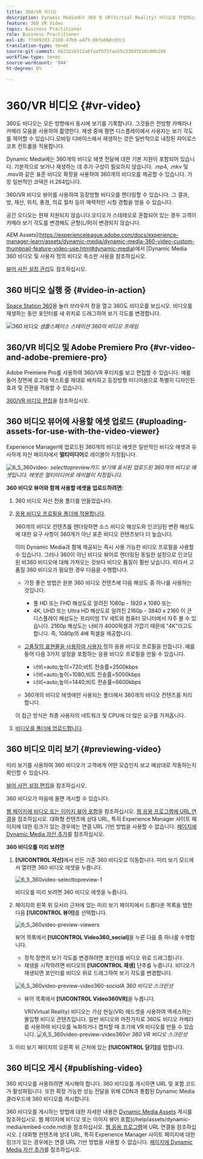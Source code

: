 ```yaml
---
title: 360/VR 비디오
description: Dynamic Media에서 360 및 VR(Virtual Reality) 비디오로 작업하는 방법을 알아봅니다.
feature: 360 VR Video
topic: Business Practitioner
role: Business Practitioner
exl-id: ffd092d3-2188-47b0-a475-8bfa660c03c1
translation-type: tm+mt
source-git-commit: 6b232ab512a6faaf075faa55c238dfb10c00b100
workflow-type: tm+mt
source-wordcount: '944'
ht-degree: 0%

---
```


# 360/VR 비디오 {#vr-video}

360도 비디오는 모든 방향에서 동시에 보기를 기록합니다. 그것들은 전방향 카메라나 카메라 모음을 사용하여 촬영한다. 재생 중에 평면 디스플레이에서 사용자는 보기 각도를 제어할 수 있습니다.모바일 디바이스에서 재생하는 것은 일반적으로 내장된 자이로스코프 컨트롤을 적용합니다.

Dynamic Media에는 360개의 비디오 에셋 전달에 대한 기본 지원이 포함되어 있습니다. 기본적으로 보거나 재생하는 데 추가 구성이 필요하지 않습니다. .mp4, .mkv 및 .mov와 같은 표준 비디오 확장을 사용하여 360개의 비디오를 제공할 수 있습니다. 가장 일반적인 코덱은 H.264입니다.

360/VR 비디오 뷰어를 사용하여 등장방형 비디오를 렌더링할 수 있습니다. 그 결과, 방, 재산, 위치, 풍경, 의료 절차 등의 매력적인 시청 경험을 얻을 수 있습니다.

공간 오디오는 현재 지원되지 않습니다.오디오가 스테레오로 혼합되어 있는 경우 고객이 카메라 보기 각도를 변경해도 균형(L/R)이 변경되지 않습니다.

AEM Assets](https://experienceleague.adobe.com/docs/experience-manager-learn/assets/dynamic-media/dynamic-media-360-video-custom-thumbnail-feature-video-use.html#dynamic-media)에서 [Dynamic Media 360 비디오 및 사용자 정의 비디오 축소판 사용을 참조하십시오.

[뷰어 사전 설정 관리](/help/assets/dynamic-media/managing-viewer-presets.md)도 참조하십시오.

## 360 비디오 실행 중 {#video-in-action}

[Space Station 360](http://mobiletest.scene7.com/s7viewers/html5/Video360Viewer.html?asset=Viewers/space_station_360-AVS)을 눌러 브라우저 창을 열고 360도 비디오를 보십시오. 비디오를 재생하는 동안 포인터를 새 위치로 드래그하여 보기 각도를 변경합니다.

![360 비디오 ](assets/6_5_360videoiss_simplified.png)
*샘플스페이스 스테이션 360의 비디오 프레임*

## 360/VR 비디오 및 Adobe Premiere Pro {#vr-video-and-adobe-premiere-pro}

Adobe Premiere Pro를 사용하여 360/VR 푸티지를 보고 편집할 수 있습니다. 예를 들어 장면에 로고와 텍스트를 제대로 배치하고 등장방형 미디어용으로 특별히 디자인된 효과 및 전환을 적용할 수 있습니다.

[360/VR 비디오 편집](https://helpx.adobe.com/premiere-pro/how-to/edit-360-vr-video.html)을 참조하십시오.

## 360 비디오 뷰어에 사용할 에셋 업로드 {#uploading-assets-for-use-with-the-video-viewer}

Experience Manager에 업로드된 360개의 비디오 에셋은 일반적인 비디오 에셋과 유사하게 자산 페이지에서 **멀티미디어**&#x200B;로 레이블이 지정됩니다.

![6_5_360video-](assets/6_5_360video-selecttopreview.png)
*selecttopreview카드 보기에 표시된 업로드된 360개의 비디오 에셋입니다. 에셋은 멀티미디어로 레이블이 지정됩니다.*

**360 비디오 뷰어와 함께 사용할 에셋을 업로드하려면:**

1. 360 비디오 자산 전용 폴더를 만들었습니다.
1. [응용 비디오 프로필을 폴더에 적용합니다](/help/assets/dynamic-media/video-profiles.md#applying-a-video-profile-to-folders).

   360개의 비디오 컨텐츠를 렌더링하면 소스 비디오 해상도와 인코딩된 변환 해상도에 대한 요구 사항이 360개가 아닌 표준 비디오 컨텐츠보다 더 높습니다.

   이미 Dynamic Media과 함께 제공되는 즉시 사용 가능한 비디오 프로필을 사용할 수 있습니다. 그러나 360이 아닌 비디오 뷰어로 렌더링된 동일한 설정으로 인코딩된 비360 비디오에 대해 가져오는 것보다 비디오 품질이 훨씬 낮습니다. 따라서 고품질 360 비디오가 필요한 경우 다음을 수행합니다.

   * 가장 좋은 방법은 원본 360 비디오 컨텐츠에 다음 해상도 중 하나를 사용하는 것입니다.

      * 풀 HD 또는 FHD 해상도로 알려진 1080p - 1920 x 1080 또는
      * 4K, UHD 또는 Ultra HD 해상도로 알려진 2160p - 3840 x 2160 이 큰 디스플레이 해상도는 프리미엄 TV 세트와 컴퓨터 모니터에서 자주 볼 수 있습니다. 2160p 해상도는 너비가 4000픽셀과 가깝기 때문에 &quot;4K&quot;라고도 합니다. 즉, 1080p의 4배 픽셀을 제공합니다.
   * [고품질의 표현물을 사용하여 사용자 ](/help/assets/dynamic-media/video-profiles.md#creating-a-video-encoding-profile-for-adaptive-streaming) 정의 응용 비디오 프로필을 만듭니다. 예를 들어 다음 3가지 설정을 포함하는 응용 비디오 프로필을 만들 수 있습니다.

      * 너비=auto;높이=720;비트 전송률=2500kbps
      * 너비=auto;높이=1080;비트 전송률=5000kbps
      * 너비=auto;높이=1440;비트 전송률=6600kbps
   * 360개의 비디오 에셋에만 사용되는 폴더에서 360개의 비디오 컨텐츠를 처리합니다.

   이 접근 방식은 최종 사용자의 네트워크 및 CPU에 더 많은 요구를 가져옵니다.

1. [비디오를 폴더에 업로드합니다](/help/assets/manage-video-assets.md#upload-and-preview-video-assets).

<!--

## Overriding the default aspect ratio of 360 videos  {#overriding-the-default-aspect-ratio-of-videos}

For an uploaded asset to qualify as a 360 video that you intend to use with the 360 Video viewer, the asset must have an aspect ratio of 2.

By default, AEM detects video as "360" if its aspect ratio (width/height) is 2.0. If you are an Administrator, you can override the default aspect ratio setting of 2 by setting the optional `s7video360AR` property in CRXDE Lite at the following:

* `/conf/global/settings/cloudconfigs/dmscene7/jcr:content`

  * **Property type**: Double
  * **Value**: floating-point aspect ratio, default 2.0.

After you set this property, it takes effect immediately on both existing videos and newly uploaded videos.

The aspect ratio applies to 360 video assets for the asset details page and the [Video 360 Media WCM component](/help/assets/dynamic-media/adding-dynamic-media-assets-to-pages.md#dynamic-media-components).

Start by uploading 360 Videos.

-->

## 360 비디오 미리 보기 {#previewing-video}

미리 보기를 사용하여 360 비디오가 고객에게 어떤 모습인지 보고 예상대로 작동하는지 확인할 수 있습니다.

[뷰어 사전 설정 편집](/help/assets/dynamic-media/managing-viewer-presets.md#editing-viewer-presets)을 참조하십시오.

360 비디오가 마음에 들면 게시할 수 있습니다.

[웹 페이지에 비디오 또는 이미지 뷰어 포함](/help/assets/dynamic-media/embed-code.md)을 참조하십시오.
[웹 응용 프로그램에 URL 연결](/help/assets/dynamic-media/linking-urls-to-yourwebapplication.md)을 참조하십시오. 대화형 컨텐츠에 상대 URL, 특히 Experience Manager 사이트 페이지에 대한 링크가 있는 경우에는 연결 URL 기반 방법을 사용할 수 없습니다.
[페이지에 Dynamic Media 자산 추가](/help/assets/dynamic-media/adding-dynamic-media-assets-to-pages.md)를 참조하십시오.

**360 비디오를 미리 보려면**

1. **[!UICONTROL 자산]**&#x200B;에서 만든 기존 360 비디오로 이동합니다. 미리 보기 모드에서 열려면 360 비디오 에셋을 누릅니다.

   ![6_5_360video-selecttopreview-1](assets/6_5_360video-selecttopreview-1.png)

   비디오를 미리 보려면 360 비디오 에셋을 누릅니다.

1. 페이지의 왼쪽 위 모서리 근처에 있는 미리 보기 페이지에서 드롭다운 목록을 탭한 다음 **[!UICONTROL 뷰어]**&#x200B;를 선택합니다.

   ![6_5_360video-preview-viewers](assets/6_5_360video-preview-viewers.png)

   뷰어 목록에서 **[!UICONTROL Video360_social]**&#x200B;을 누른 다음 중 하나를 수행합니다.

   * 정적 장면의 보기 각도를 변경하려면 포인터를 비디오 위로 드래그합니다.
   * 재생을 시작하려면 비디오의 **[!UICONTROL 재생]** 단추를 누릅니다. 비디오가 재생되면 포인터를 비디오 위로 드래그하여 보기 각도를 변경합니다.

   ![6_5_360video-preview-video360-](assets/6_5_360video-preview-video360-social.png)*socialA 360 비디오 스크린샷*

   * 뷰어 목록에서 **[!UICONTROL Video360VR]**&#x200B;을 누릅니다.

      VR(Virtual Reality) 비디오는 가상 현실(VR) 헤드셋을 사용하여 액세스하는 몰입형 비디오 콘텐츠입니다. 일반 비디오와 마찬가지로 360도 비디오 카메라를 사용하여 비디오를 녹화하거나 캡처할 때 초기에 VR 비디오를 만들 수 있습니다.
   ![6_5_360video-preview-video360vr](assets/6_5_360video-preview-video360vr.png)
   *360 VR 비디오 스크린샷*

1. 미리 보기 페이지의 오른쪽 위 근처에 있는 **[!UICONTROL 닫기]**&#x200B;를 탭합니다.

## 360 비디오 게시 {#publishing-video}

360 비디오를 사용하려면 게시해야 합니다. 360 비디오를 게시하면 URL 및 포함 코드가 활성화됩니다. 또한 확장 가능한 성능 전달을 위해 CDN과 통합된 Dynamic Media 클라우드에 360 비디오를 게시합니다.

360 비디오를 게시하는 방법에 대한 자세한 내용은 [Dynamic Media Assets](/help/assets/dynamic-media/publishing-dynamicmedia-assets.md) 게시를 참조하십시오.
웹 페이지에 비디오 또는 이미지 뷰어 포함](/help/assets/dynamic-media/embed-code.md)을 참조하십시오.
[
웹 응용 프로그램](/help/assets/dynamic-media/linking-urls-to-yourwebapplication.md)에 URL 연결을 참조하십시오. [ 대화형 컨텐츠에 상대 URL, 특히 Experience Manager 사이트 페이지에 대한 링크가 있는 경우에는 연결 URL 기반 방법을 사용할 수 없습니다.
[페이지에 Dynamic Media 자산 추가](/help/assets/dynamic-media/adding-dynamic-media-assets-to-pages.md)를 참조하십시오.
